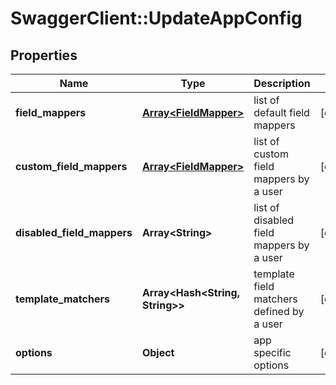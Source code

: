 # SwaggerClient::UpdateAppConfig

## Properties
Name | Type | Description | Notes
------------ | ------------- | ------------- | -------------
**field_mappers** | [**Array&lt;FieldMapper&gt;**](FieldMapper.md) | list of default field mappers | [optional] 
**custom_field_mappers** | [**Array&lt;FieldMapper&gt;**](FieldMapper.md) | list of custom field mappers by a user | [optional] 
**disabled_field_mappers** | **Array&lt;String&gt;** | list of disabled field mappers by a user | [optional] 
**template_matchers** | **Array&lt;Hash&lt;String, String&gt;&gt;** | template field matchers defined by a user | [optional] 
**options** | **Object** | app specific options | [optional] 


